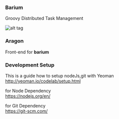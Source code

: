 ### Barium
Groovy Distributed Task Management    

![alt tag](https://github.com/mcomp2010/barium/blob/develop/concept1.png)


### Aragon
Front-end for **barium**       

### Development Setup
This is a guide how to setup nodeJs,git with Yeoman    
http://yeoman.io/codelab/setup.html    

for Node Dependency     
https://nodejs.org/en/    

for Git Dependency    
https://git-scm.com/    

